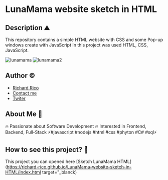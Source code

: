 # LunaMama website sketch in HTML

## Description ⛰

This repository contains a simple HTML website with CSS and some Pop-up windows create with JavaScript
In this project was used HTML, CSS, JavaScript.

![lunamama](https://user-images.githubusercontent.com/104793974/190988325-8e662105-19f2-43c0-9e14-895ea3a3a9de.png)
![lunamama2](https://user-images.githubusercontent.com/104793974/190988336-d8030750-536f-483a-a1f1-84a0935530c2.png)


## Author ©

- [Richard Rico](https://github.com/Richard-Rico)
- [Contact me](info@richard-rico.com)
- [Twiter](https://twitter.com/rico_code)



## About Me 🚀

🔥 Passionate about Software Development 🔥 Interested in Frontend, Backend, Full-Stack ⚡#javascript #nodejs #html #css #phyton #C# #sql⚡


## How to see this project? 🔎

This project you can opened here [Sketch LunaMama HTML](https://richard-rico.github.io/LunaMama-website-sketch-in-HTML/Index.html target="_blanck)
